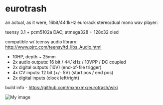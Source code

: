 eurotrash
=========

an actual, as it were, 16bit/44.1kHz eurorack stereo/dual mono wav player:

teensy 3.1 + pcm5102a DAC; atmega328 + 128x32 oled

compatible w/ teensy audio library: http://www.pjrc.com/teensy/td_libs_Audio.html

- 10HP, depth ~ 25mm
- 2x audio outputs: 16 bit / 44.1kHz / 10VPP / DC coupled
- 2x digital outputs (10V) (end-of-file trigger)
- 4x CV inputs: 12 bit (+/- 5V) (start pos / end pos)
- 2x digital inputs (clock left/right)

build info - https://github.com/mxmxmx/eurotrash/wiki

![My image](https://farm8.staticflickr.com/7556/15847752621_464320a658_b.jpg)
